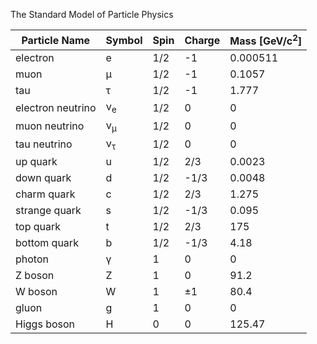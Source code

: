 The Standard Model of Particle Physics

| Particle Name | Symbol | Spin | Charge | Mass [GeV/c<sup>2</sup>] |
| ------------- | ------ | ---- | ------ | ------------------------ |
| electron      | e      | 1/2  | -1     | 0.000511                 |
| muon          | μ      | 1/2  | -1     | 0.1057                   |
| tau           | τ      | 1/2  | -1     | 1.777                    |
| electron neutrino | ν<sub>e</sub> | 1/2 | 0 | 0                   |
| muon neutrino     | ν<sub>μ</sub> | 1/2 | 0 | 0                   |
| tau neutrino      | ν<sub>τ</sub> | 1/2 | 0 | 0                   |
| up quark      | u      | 1/2  | 2/3     | 0.0023                  |
| down quark    | d      | 1/2  | -1/3    | 0.0048                  |
| charm quark   | c      | 1/2  | 2/3     | 1.275                   |
| strange quark | s      | 1/2  | -1/3    | 0.095                   |
| top quark     | t      | 1/2  | 2/3     | 175                     |
| bottom quark  | b      | 1/2  | -1/3    | 4.18                    |
| photon        | γ      | 1    | 0       | 0                       |
| Z boson       | Z      | 1    | 0       | 91.2                    |
| W boson       | W      | 1    | ±1      | 80.4                    |
| gluon         | g      | 1    | 0       | 0                       |
| Higgs boson   | H      | 0    | 0       | 125.47                     |

